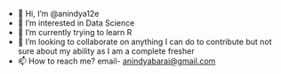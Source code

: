 - 👋 Hi, I’m @anindya12e
- 👀 I’m interested in Data Science
- 🌱 I’m currently trying to learn R 
- 💞️ I’m looking to collaborate on anything I can do to contribute but not sure about my ability as I am a complete fresher
- 📫 How to reach me? email- anindyabarai@gmail.com

<!---
anindya12e/anindya12e is a ✨ special ✨ repository because its `README.md` (this file) appears on your GitHub profile.
You can click the Preview link to take a look at your changes.
--->
